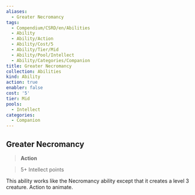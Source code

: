 ```yaml
---
aliases:
  - Greater Necromancy
tags:
  - Compendium/CSRD/en/Abilities
  - Ability
  - Ability/Action
  - Ability/Cost/5
  - Ability/Tier/Mid
  - Ability/Pool/Intellect
  - Ability/Categories/Companion
title: Greater Necromancy
collection: Abilities
kind: Ability
action: true
enabler: false
cost: '5'
tier: Mid
pools:
  - Intellect
categories:
  - Companion
---
```

## Greater Necromancy    
>**Action**    
>5+ Intellect points  
    
This ability works like the Necromancy ability except that it creates a level 3 creature. Action to animate.